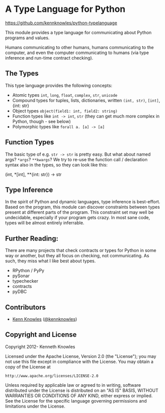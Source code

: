 A Type Language for Python
==========================

https://github.com/kennknowles/python-typelanguage

This module provides a type language for communicating about Python programs and values. 

Humans communicating to other humans, humans communicating to the computer, and even the computer
communicating to humans (via type inference and run-time contract checking).


The Types
---------

This type language provides the following concepts:

 * Atomic types `int`, `long`, `float`, `complex`, `str`, `unicode`
 * Compound types for tuples, lists, dictionaries, written `(int, str)`,  `[int]`, {int: str}
 * Object types `object(field1: int, field2: string) `
 * Function types like `int -> int`, `str` (they can get much more complex in Python, though - see below)
 * Polymorphic types like `forall a. [a] -> [a]`

Function Types
--------------

The basic type of e.g. `str -> str` is pretty easy. But what about named args? `*args`? `**kwargs`?
We try to re-use the function call / declaration syntax also in the types, so they can look like this:

(int, *[int], **{int: str}) -> str 

Type Inference
--------------

In the spirit of Python and dynamic languages, type inference is best-effort. Based
on the program, this module can discover constraints between types present at different
parts of the program. This constraint set may well be undecidable, especially if your
program gets crazy. In most sane code, types will be almost entirely inferrable.


Further Reading:
----------------

There are many projects that check contracts or types for Python in some way or
another, but they all focus on checking, not communicating. As such, they miss what
I like best about types.

 * RPython / PyPy
 * pySonar
 * typechecker
 * contracts
 * pyDBC


Contributors
------------

 * [Kenn Knowles](https://github.com/kennknowles) ([@kennknowles](https://twitter.com/KennKnowles))


Copyright and License
---------------------

Copyright 2012- Kenneth Knowles

Licensed under the Apache License, Version 2.0 (the "License");
you may not use this file except in compliance with the License.
You may obtain a copy of the License at

    http://www.apache.org/licenses/LICENSE-2.0

Unless required by applicable law or agreed to in writing, software
distributed under the License is distributed on an "AS IS" BASIS,
WITHOUT WARRANTIES OR CONDITIONS OF ANY KIND, either express or implied.
See the License for the specific language governing permissions and
limitations under the License.
